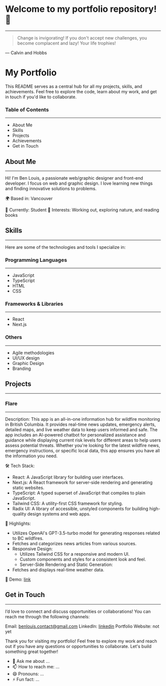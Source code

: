 # Welcome to my portfolio repository! 👋

---
> Change is invigorating! If you don't accept new challenges, you become complacent and lazy! Your life trophies!

— Calvin and Hobbs

# My Portfolio

This README serves as a central hub for all my projects, skills, and achievements. Feel free to explore the code, learn about my work, and get in touch if you'd like to collaborate.

### Table of Contents
-----------------
- About Me
- Skills
- Projects
- Achievements
- Get in Touch

## About Me
---------
Hi! I'm Ben Louis, a passionate web/graphic designer and front-end developer. I focus on web and graphic design. I love learning new things and finding innovative solutions to problems.

🌍 Based in: Vancouver
<!-- 🎓 Education: [Your Degree or Certification] -->
💼 Currently: Student
🌟 Interests: Working out, exploring nature, and reading books

## Skills
------
Here are some of the technologies and tools I specialize in:

### Programming Languages
----------------------
- JavaScript
- TypeScript
- HTML
- CSS

### Frameworks & Libraries
----------------------
- React
- Next.js

### Others
------
- Agile methodologies
- UI/UX design
- Graphic Design
- Branding

## Projects
--------
### Flare
---------------
Description: This app is an all-in-one information hub for wildfire monitoring in British Columbia. It provides real-time news updates, emergency alerts, detailed maps, and live weather data to keep users informed and safe. The app includes an AI-powered chatbot for personalized assistance and guidance while displaying current risk levels for different areas to help users assess potential threats. Whether you're looking for the latest wildfire news, emergency instructions, or specific local data, this app ensures you have all the information you need.

🛠 Tech Stack: 
- React: A JavaScript library for building user interfaces.
- Next.js: A React framework for server-side rendering and generating static websites.
- TypeScript: A typed superset of JavaScript that compiles to plain JavaScript.
- Tailwind CSS: A utility-first CSS framework for styling.
- Radix UI: A library of accessible, unstyled components for building high-quality design systems and web apps.

🌟 Highlights:
- Utilizes OpenAI's GPT-3.5-turbo model for generating responses related to BC wildfires.
- Fetches and categorizes news articles from various sources.
- Responsive Design:
  - Utilizes Tailwind CSS for a responsive and modern UI.
  - Custom components and styles for a consistent look and feel.
  - Server-Side Rendering and Static Generation:
- Fetches and displays real-time weather data.

🚀 Demo: [link](https://flare-idsp.vercel.app/)

<!-- ### Project Name 2
---------------
Description: A brief overview of the project, its purpose, and its impact.
🛠 Tech Stack: [Technologies Used]
🌟 Highlights: [Key Features or Achievements]
🚀 Demo: [Link to Live Demo, if applicable]

Check out my Projects Page for more! 

Achievements
------------
🎖 [Award or Certification]: [Description]
🌟 [Recognition]: [Description]
📜 [Publication or Speaking Engagement]: [Description] -->

## Get in Touch
------------
I’d love to connect and discuss opportunities or collaborations! You can reach me through the following channels:

Email: benlouis.contact@gmail.com
LinkedIn: [linkedin](https://www.linkedin.com/in/ben-louis-001116308/)
Portfolio Website: not yet

Thank you for visiting my portfolio! Feel free to explore my work and reach out if you have any questions or opportunities to collaborate. Let's build something great together!
- 💬 Ask me about ...
- 📫 How to reach me: ...
- 😄 Pronouns: ...
- ⚡ Fun fact: ...

